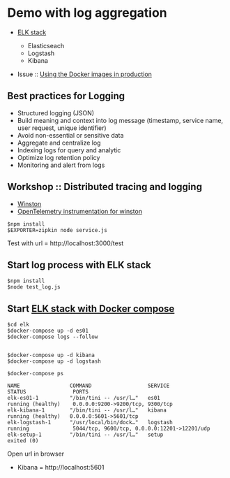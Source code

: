 # Demo with log aggregation
* [ELK stack](https://www.elastic.co)
  * Elasticseach
  * Logstash
  * Kibana

* Issue :: [Using the Docker images in production](https://www.elastic.co/guide/en/elasticsearch/reference/current/docker.html#docker-prod-prerequisites)


## Best practices for Logging
* Structured logging (JSON)
* Build meaning and context into log message (timestamp, service name, user request, unique identifier)
* Avoid non-essential or sensitive data
* Aggregate and centralize log
* Indexing logs for query and analytic
* Optimize log retention policy
* Monitoring and alert from logs

## Workshop :: Distributed tracing and logging
* [Winston](https://www.npmjs.com/package/winston)
* [OpenTelemetry instrumentation for winston](https://www.npmjs.com/package/@opentelemetry/instrumentation-winston)
```
$npm install
$EXPORTER=zipkin node service.js
```
Test with url = http://localhost:3000/test

## Start log process with ELK stack
```
$npm install
$node test_log.js
```

## Start [ELK stack with Docker compose](https://www.elastic.co/guide/en/elasticsearch/reference/current/docker.html)
```
$cd elk
$docker-compose up -d es01
$docker-compose logs --follow


$docker-compose up -d kibana
$docker-compose up -d logstash

$docker-compose ps

NAME                COMMAND                  SERVICE             STATUS               PORTS
elk-es01-1          "/bin/tini -- /usr/l…"   es01                running (healthy)    0.0.0.0:9200->9200/tcp, 9300/tcp
elk-kibana-1        "/bin/tini -- /usr/l…"   kibana              running (healthy)   0.0.0.0:5601->5601/tcp
elk-logstash-1      "/usr/local/bin/dock…"   logstash            running              5044/tcp, 9600/tcp, 0.0.0.0:12201->12201/udp
elk-setup-1         "/bin/tini -- /usr/l…"   setup               exited (0)
```

Open url in browser
* Kibana = http://localhost:5601
